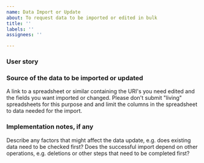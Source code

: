 ```yaml
---
name: Data Import or Update
about: To request data to be imported or edited in bulk
title: ''
labels: ''
assignees: ''

---
```


### User story

### Source of the data to be imported or updated
A link to a spreadsheet or similar containing the URI's you need edited and the fields you want imported or changed. Please don't submit "living" spreadsheets for this purpose and and limit the columns in the spreadsheet to data needed for the import.

### Implementation notes, if any
Describe any factors that might affect the data update, e.g. does existing data need to be checked first? Does the successful import depend on other operations, e.g. deletions or other steps that need to be completed first?
